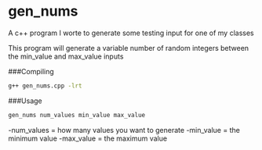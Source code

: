 # gen_nums 
A c++ program I worte to generate some testing input for one of my classes

This program will generate a variable number of random integers between the min_value and max_value inputs

###Compiling
```bash
g++ gen_nums.cpp -lrt
```

###Usage
```bash
gen_nums num_values min_value max_value
```
-num_values = how many values you want to generate
-min_value  = the minimum value 
-max_value  = the maximum value
